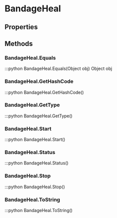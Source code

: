 # BandageHeal    

## Properties  
 
## Methods  
### BandageHeal.Equals
:::python
BandageHeal.Equals(Object obj)
  Object obj
### BandageHeal.GetHashCode
:::python
BandageHeal.GetHashCode()
### BandageHeal.GetType
:::python
BandageHeal.GetType()
### BandageHeal.Start
:::python
BandageHeal.Start()
### BandageHeal.Status
:::python
BandageHeal.Status()
### BandageHeal.Stop
:::python
BandageHeal.Stop()
### BandageHeal.ToString
:::python
BandageHeal.ToString()
